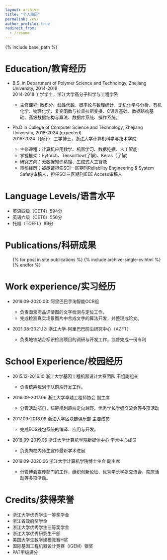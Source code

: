 ```yaml
---
layout: archive
title: "个人简历"
permalink: /cv/
author_profile: true
redirect_from:
  - /resume
---
```


{% include base_path %}

Education/教育经历
======
* B.S. in Department of Polymer Science and Technology, Zhejiang University, 2014-2018  
2014-2018 工学学士，浙江大学高分子科学与工程学系  
  * 主修课程: 微积分、线性代数、概率论与数理统计、无机化学与分析、有机化学、物理化学、复变函数与拉普拉斯变换、C语言基础、数据结构基础、高级数据结构与算法、数据库系统、操作系统。  

* Ph.D in College of Computer Science and Technology, Zhejiang University, 2018-2024 (expected)  
2018-2024（预计） 工学博士，浙江大学计算机科学与技术学院  
  * 主修课程：计算机应用数学、机器学习、数据挖掘、人工智能  
  * 掌握框架：Pytorch、Tensorflow(了解)、Keras（了解）  
  * 研究方向：无数据知识蒸馏、生成式人工智能
  * 审稿经历：被邀请担任SCI一区期刊Reliability Engineering & System Safety审稿人，担任SCI三区期刊IEEE Access审稿人

Language Levels/语言水平
======
* 英语四级（CET4）594分
* 英语六级（CET6）556分
* 托福（TOEFL）89分

Publications/科研成果
======
  <ul>{% for post in site.publications %}
    {% include archive-single-cv.html %}
  {% endfor %}</ul>

Work experience/实习经历
======
* 2019.09-2020.03: 阿里巴巴手淘智能OCR组
  * 负责淘宝商品详情图的文字检测与定位工作。
  * 完成检测真实场景图片中合成文字的算法开发，并整理成论文。

* 2021.08-2021.12: 浙江大学-阿里巴巴前沿研究中心（AZFT）
  * 负责地铁站台标识检测项目的调研与开发工作，监督完成一份专利

School Experience/校园经历
======
* 2015.12-2016.10  浙江大学基因工程机器设计大赛团队   干组副组长
  * 负责统筹规划干队前端开发工作。

* 2016.09-2017.06 浙江大学卓越工程师协会 副主席
  * 分管活动部门，统筹规划趣味定向越野、优秀学长学姐交流会等多项活动

* 2017.09-2018.09	浙江大学区块链俱乐部	主要成员
  * 完成EOS钱包系统的编译、应用与开发。

* 2018.09-2019.06  浙江大学计算机学院新媒体中心  学术中心成员
  * 负责向校内师生宣传最新学术进展

* 2019.09-2020.06 浙江大学计算机学院博士生会    副主席
  * 分管博会宣传部门的工作，组织创新论坛、优秀学长学姐交流会、院庆活动等多项活动。

Credits/获得荣誉
======
* 浙江大学优秀学生一等奖学金
* 浙江省政府奖学金
* 浙江大学优秀学生三等奖学金
* 浙江大学优秀研究生干部
* 美国大学生数学建模竞赛H奖
* 国际基因工程机器设计竞赛（iGEM）银奖
* PAT甲级满分

  
<!-- Talks
======
  <ul>{% for post in site.talks %}
    {% include archive-single-talk-cv.html %}
  {% endfor %}</ul>
  
Teaching
======
  <ul>{% for post in site.teaching %}
    {% include archive-single-cv.html %}
  {% endfor %}</ul>
  
Service and leadership
======
* Currently signed in to 43 different slack teams -->

